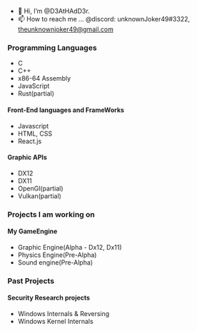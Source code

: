 - 👋 Hi, I’m @D3AtHAdD3r.
- 📫 How to reach me ... @discord: unknownJoker49#3322,  theunknownjoker49@gmail.com

### Programming Languages
- C
- C++
- x86-64 Assembly
- JavaScript
- Rust(partial)
  
#### Front-End languages and FrameWorks
- Javascript
- HTML, CSS
- React.js
  
#### Graphic APIs
- DX12
- DX11
- OpenGl(partial)
- Vulkan(partial)

### Projects I am working on

#### My GameEngine
- Graphic Engine(Alpha - Dx12, Dx11)
- Physics Engine(Pre-Alpha)
- Sound engine(Pre-Alpha) 

### Past Projects
#### Security Research projects
- Windows Internals & Reversing
- Windows Kernel Internals 

